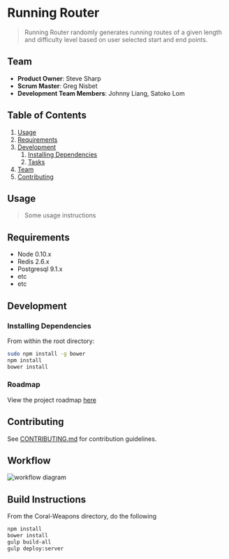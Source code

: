 # Running Router


>Running Router randomly generates running routes of a given length and difficulty level based on user selected start and end points.

## Team

  - __Product Owner__: Steve Sharp
  - __Scrum Master__: Greg Nisbet
  - __Development Team Members__: Johnny Liang, Satoko Lom

## Table of Contents

1. [Usage](#Usage)
1. [Requirements](#requirements)
1. [Development](#development)
    1. [Installing Dependencies](#installing-dependencies)
    1. [Tasks](#tasks)
1. [Team](#team)
1. [Contributing](#contributing)

## Usage

> Some usage instructions

## Requirements

- Node 0.10.x
- Redis 2.6.x
- Postgresql 9.1.x
- etc
- etc

## Development

### Installing Dependencies

From within the root directory:

```sh
sudo npm install -g bower
npm install
bower install
```

### Roadmap

View the project roadmap [here](LINK_TO_PROJECT_ISSUES)


## Contributing

See [CONTRIBUTING.md](CONTRIBUTING.md) for contribution guidelines.

## Workflow

![workflow diagram](http://i.imgur.com/p0e4tQK.png)

## Build Instructions

From the Coral-Weapons directory, do the following

```sh
npm install
bower install
gulp build-all
gulp deploy:server
```
